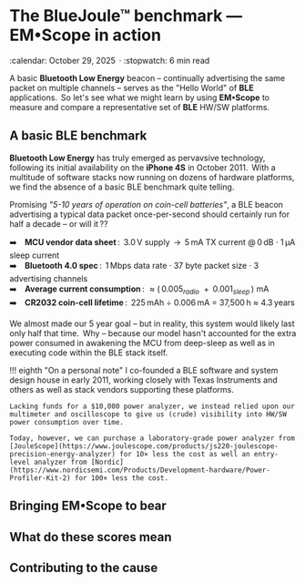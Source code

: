 # The BlueJoule&trade; benchmark &mdash; EM&bull;Scope in action

<!-- --8<-- [start:excerpt] -->

<div class="article-meta" markdown>:calendar: October 29, 2025&thinsp; · :stopwatch: 6 min read</div>

A basic **Bluetooth Low Energy** beacon &ndash; continually advertising the same packet on multiple channels &ndash; serves as the "Hello World" of **BLE** applications.&thinsp; So let's see what we might learn by using **EM&bull;Scope** to measure and compare a representative set of **BLE** HW/SW platforms.

<!-- --8<-- [end:excerpt] -->

## A basic BLE benchmark

**Bluetooth Low Energy** has truly emerged as pervavsive technology, following its initial availability on the **iPhone 4S** in October 2011.&thinsp; With a multitude of software stacks now running on dozens of hardware platforms, we find the absence of a basic BLE benchmark quite telling.

Promising _"5-10 years of operation on coin-cell batteries"_, a BLE beacon advertising a typical data packet once-per-second should certainly run for half a decade &ndash; or will it&thinsp;??

:arrow_right:&emsp;**MCU vendor data sheet**&thinsp;:&thinsp; 3.0&thinsp;V supply &thinsp;&rarr;&thinsp; 5&thinsp;mA TX current @&thinsp;0&thinsp;dB · 1&thinsp;&mu;A sleep current<br>
:arrow_right:&emsp;**Bluetooth 4.0 spec**&thinsp;:&thinsp; 1&thinsp;Mbps data rate · 37 byte packet size · 3 advertising channels<br>
:arrow_right:&emsp;**Average current consumption**&thinsp;:&thinsp;  &thinsp;&approx; (&thinsp;0.005<sub><i>radio</i></sub>&nbsp; + &thinsp;0.001<sub><i>sleep</i></sub>&thinsp;) mA<br>
:arrow_right:&emsp;**CR2032 coin-cell lifetime**&thinsp;:&thinsp; 225&thinsp;mAh ÷ 0.006&thinsp;mA = 37,500&thinsp;h &approx; 4.3&thinsp;years

We almost made our 5 year goal &ndash; but in reality, this system would likely last only half that time.&thinsp; Why &ndash; because our model hasn't accounted for the extra power consumed in awakening the MCU from deep-sleep as well as in executing code within the BLE stack itself.

!!! eighth "On a personal note"
    I co-founded a BLE software and system design house in early 2011, working closely with Texas Instruments and others as well as stack vendors supporting these platforms.
    
    Lacking funds for a $10,000 power analyzer, we instead relied upon our multimeter and oscilloscope to give us (crude) visibility into HW/SW power consumption over time.

    Today, however, we can purchase a laboratory-grade power analyzer from [JouleScope](https://www.joulescope.com/products/js220-joulescope-precision-energy-analyzer) for 10× less the cost as well an entry-level analyzer from [Nordic](https://www.nordicsemi.com/Products/Development-hardware/Power-Profiler-Kit-2) for 100× less the cost.

## Bringing **EM&bull;Scope** to bear

## What do these scores mean

## Contributing to the cause